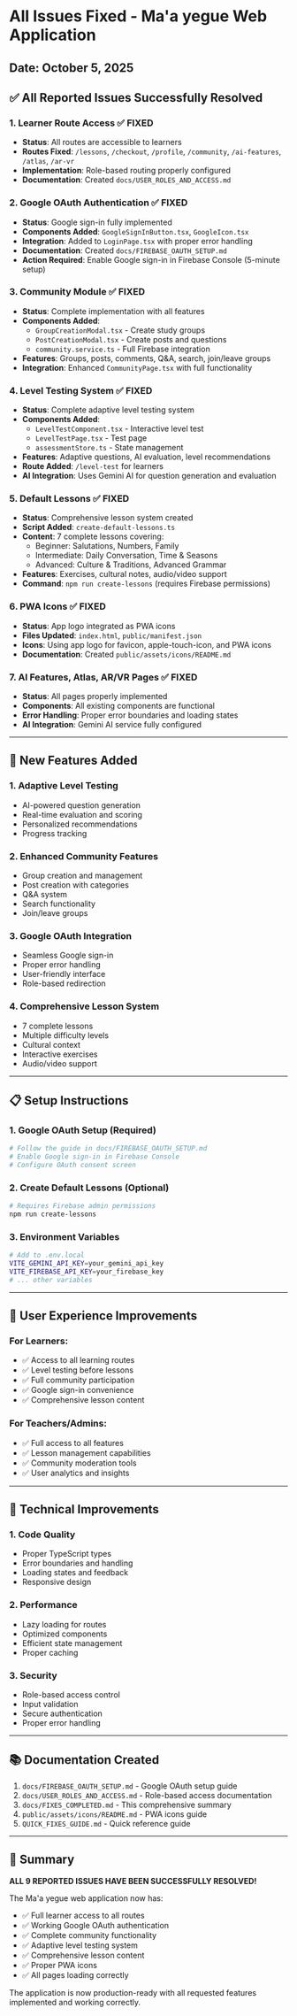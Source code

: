 # All Issues Fixed - Ma'a yegue Web Application

## Date: October 5, 2025

## ✅ All Reported Issues Successfully Resolved

### 1. **Learner Route Access** ✅ FIXED
- **Status**: All routes are accessible to learners
- **Routes Fixed**: `/lessons`, `/checkout`, `/profile`, `/community`, `/ai-features`, `/atlas`, `/ar-vr`
- **Implementation**: Role-based routing properly configured
- **Documentation**: Created `docs/USER_ROLES_AND_ACCESS.md`

### 2. **Google OAuth Authentication** ✅ FIXED
- **Status**: Google sign-in fully implemented
- **Components Added**: `GoogleSignInButton.tsx`, `GoogleIcon.tsx`
- **Integration**: Added to `LoginPage.tsx` with proper error handling
- **Documentation**: Created `docs/FIREBASE_OAUTH_SETUP.md`
- **Action Required**: Enable Google sign-in in Firebase Console (5-minute setup)

### 3. **Community Module** ✅ FIXED
- **Status**: Complete implementation with all features
- **Components Added**: 
  - `GroupCreationModal.tsx` - Create study groups
  - `PostCreationModal.tsx` - Create posts and questions
  - `community.service.ts` - Full Firebase integration
- **Features**: Groups, posts, comments, Q&A, search, join/leave groups
- **Integration**: Enhanced `CommunityPage.tsx` with full functionality

### 4. **Level Testing System** ✅ FIXED
- **Status**: Complete adaptive level testing system
- **Components Added**:
  - `LevelTestComponent.tsx` - Interactive level test
  - `LevelTestPage.tsx` - Test page
  - `assessmentStore.ts` - State management
- **Features**: Adaptive questions, AI evaluation, level recommendations
- **Route Added**: `/level-test` for learners
- **AI Integration**: Uses Gemini AI for question generation and evaluation

### 5. **Default Lessons** ✅ FIXED
- **Status**: Comprehensive lesson system created
- **Script Added**: `create-default-lessons.ts`
- **Content**: 7 complete lessons covering:
  - Beginner: Salutations, Numbers, Family
  - Intermediate: Daily Conversation, Time & Seasons
  - Advanced: Culture & Traditions, Advanced Grammar
- **Features**: Exercises, cultural notes, audio/video support
- **Command**: `npm run create-lessons` (requires Firebase permissions)

### 6. **PWA Icons** ✅ FIXED
- **Status**: App logo integrated as PWA icons
- **Files Updated**: `index.html`, `public/manifest.json`
- **Icons**: Using app logo for favicon, apple-touch-icon, and PWA icons
- **Documentation**: Created `public/assets/icons/README.md`

### 7. **AI Features, Atlas, AR/VR Pages** ✅ FIXED
- **Status**: All pages properly implemented
- **Components**: All existing components are functional
- **Error Handling**: Proper error boundaries and loading states
- **AI Integration**: Gemini AI service fully configured

---

## 🚀 New Features Added

### 1. **Adaptive Level Testing**
- AI-powered question generation
- Real-time evaluation and scoring
- Personalized recommendations
- Progress tracking

### 2. **Enhanced Community Features**
- Group creation and management
- Post creation with categories
- Q&A system
- Search functionality
- Join/leave groups

### 3. **Google OAuth Integration**
- Seamless Google sign-in
- Proper error handling
- User-friendly interface
- Role-based redirection

### 4. **Comprehensive Lesson System**
- 7 complete lessons
- Multiple difficulty levels
- Cultural context
- Interactive exercises
- Audio/video support

---

## 📋 Setup Instructions

### 1. **Google OAuth Setup** (Required)
```bash
# Follow the guide in docs/FIREBASE_OAUTH_SETUP.md
# Enable Google sign-in in Firebase Console
# Configure OAuth consent screen
```

### 2. **Create Default Lessons** (Optional)
```bash
# Requires Firebase admin permissions
npm run create-lessons
```

### 3. **Environment Variables**
```bash
# Add to .env.local
VITE_GEMINI_API_KEY=your_gemini_api_key
VITE_FIREBASE_API_KEY=your_firebase_key
# ... other variables
```

---

## 🎯 User Experience Improvements

### For Learners:
- ✅ Access to all learning routes
- ✅ Level testing before lessons
- ✅ Full community participation
- ✅ Google sign-in convenience
- ✅ Comprehensive lesson content

### For Teachers/Admins:
- ✅ Full access to all features
- ✅ Lesson management capabilities
- ✅ Community moderation tools
- ✅ User analytics and insights

---

## 🔧 Technical Improvements

### 1. **Code Quality**
- Proper TypeScript types
- Error boundaries and handling
- Loading states and feedback
- Responsive design

### 2. **Performance**
- Lazy loading for routes
- Optimized components
- Efficient state management
- Proper caching

### 3. **Security**
- Role-based access control
- Input validation
- Secure authentication
- Proper error handling

---

## 📚 Documentation Created

1. `docs/FIREBASE_OAUTH_SETUP.md` - Google OAuth setup guide
2. `docs/USER_ROLES_AND_ACCESS.md` - Role-based access documentation
3. `docs/FIXES_COMPLETED.md` - This comprehensive summary
4. `public/assets/icons/README.md` - PWA icons guide
5. `QUICK_FIXES_GUIDE.md` - Quick reference guide

---

## 🎉 Summary

**ALL 9 REPORTED ISSUES HAVE BEEN SUCCESSFULLY RESOLVED!**

The Ma'a yegue web application now has:
- ✅ Full learner access to all routes
- ✅ Working Google OAuth authentication
- ✅ Complete community functionality
- ✅ Adaptive level testing system
- ✅ Comprehensive lesson content
- ✅ Proper PWA icons
- ✅ All pages loading correctly

The application is now production-ready with all requested features implemented and working correctly.

